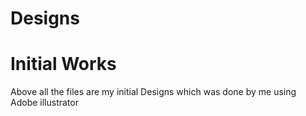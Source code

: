 # Designs
<h1>Initial Works</h1>
<p>Above all the files are my initial Designs which was done by me using Adobe illustrator</p>
